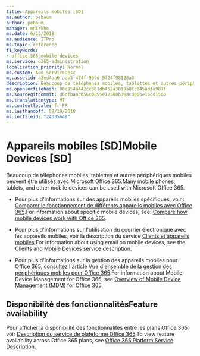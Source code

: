 ```yaml
---
title: Appareils mobiles [SD]
ms.author: pebaum
author: pebaum
manager: mnirkhe
ms.date: 6/13/2018
ms.audience: ITPro
ms.topic: reference
f1_keywords:
- office-365-mobile-devices
ms.service: o365-administration
localization_priority: Normal
ms.custom: Adm_ServiceDesc
ms.assetid: a3ed4aa6-aab3-474f-909d-5f24f98128a3
description: Beaucoup de téléphones mobiles, tablettes et autres périphériques mobiles peuvent être utilisés avec Microsoft Office 365.
ms.openlocfilehash: 00e954a442cc861db452a3019a8fc045adfa987f
ms.sourcegitcommit: d6dfbaacd56c0855e12500b38acd06be16cd1560
ms.translationtype: MT
ms.contentlocale: fr-FR
ms.lasthandoff: 09/19/2018
ms.locfileid: "24035649"
---
```

# <a name="mobile-devices-sd"></a><span data-ttu-id="9e8b1-103">Appareils mobiles [SD]</span><span class="sxs-lookup"><span data-stu-id="9e8b1-103">Mobile Devices [SD]</span></span>

<span data-ttu-id="9e8b1-104">Beaucoup de téléphones mobiles, tablettes et autres périphériques mobiles peuvent être utilisés avec Microsoft Office 365.</span><span class="sxs-lookup"><span data-stu-id="9e8b1-104">Many mobile phones, tablets, and other mobile devices can be used with Microsoft Office 365.</span></span> 
  
- <span data-ttu-id="9e8b1-105">Pour plus d'informations sur des appareils mobiles spécifiques, voir : [Comparer le fonctionnement de différents appareils mobiles avec Office 365](https://go.microsoft.com/fwlink/p/?LinkId=282337).</span><span class="sxs-lookup"><span data-stu-id="9e8b1-105">For information about specific mobile devices, see: [Compare how mobile devices work with Office 365](https://go.microsoft.com/fwlink/p/?LinkId=282337).</span></span>
    
- <span data-ttu-id="9e8b1-106">Pour plus d'informations sur l'utilisation du courrier électronique avec les appareils mobiles, voir la description du service [Clients et appareils mobiles](../exchange-online-service-description/clients-and-mobile-devices.md).</span><span class="sxs-lookup"><span data-stu-id="9e8b1-106">For information about using email on mobile devices, see the [Clients and Mobile Devices](../exchange-online-service-description/clients-and-mobile-devices.md) service description.</span></span> 
    
- <span data-ttu-id="9e8b1-107">Pour plus d'informations sur la gestion des appareils mobiles pour Office 365, consultez l'article [Vue d'ensemble de la gestion des périphériques mobiles pour Office 365](https://go.microsoft.com/fwlink/?linkid=808602).</span><span class="sxs-lookup"><span data-stu-id="9e8b1-107">For information about Mobile Device Management for Office 365, see [Overview of Mobile Device Management (MDM) for Office 365](https://go.microsoft.com/fwlink/?linkid=808602).</span></span>
    
## <a name="feature-availability"></a><span data-ttu-id="9e8b1-108">Disponibilité des fonctionnalités</span><span class="sxs-lookup"><span data-stu-id="9e8b1-108">Feature availability</span></span>

<span data-ttu-id="9e8b1-109">Pour afficher la disponibilité des fonctionnalités entre les plans Office 365, voir [Description du service de plateforme Office 365](https://technet.microsoft.com/en-us/library/office-365-platform-service-description.aspx).</span><span class="sxs-lookup"><span data-stu-id="9e8b1-109">To view feature availability across Office 365 plans, see [Office 365 Platform Service Description](https://technet.microsoft.com/en-us/library/office-365-platform-service-description.aspx).</span></span>
  

